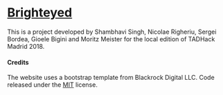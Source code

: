 # [Brighteyed](https://brighteyed.herokuapp.com)

This is a project developed by Shambhavi Singh, Nicolae Righeriu, Sergei Bordea, Gioele Bigini and Moritz Meister for the local edition of TADHack Madrid 2018.


#### Credits
The website uses a bootstrap template from Blackrock Digital LLC. Code released under the [MIT](https://github.com/BlackrockDigital/startbootstrap-creative/blob/gh-pages/LICENSE) license.


